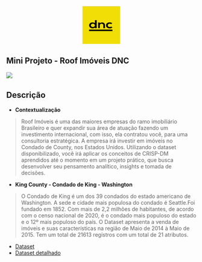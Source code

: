 
<center><img src="dnc.png" height="100"  width="100"></center>

## Mini Projeto - Roof Imóveis DNC

[![](https://img.shields.io/pypi/status/ok)](https://travis-ci.org/joemccann/dillinger)
## Descrição

- **Contextualização**
>Roof Imóveis é uma das maiores empresas do ramo imobiliário Brasileiro e quer expandir sua área de atuação fazendo um investimento internacional, com isso, ela contratou você, para uma consultoria estratégica. A empresa irá investir em imóveis no Condado de County, nos Estados Unidos. Utilizando o dataset disponibilizado, você irá aplicar os conceitos de CRISP-DM aprendidos até o momento em um projeto prático, que busca desenvolver seu pensamento analítico, insights e tomada de decisões.

- **King County - Condado de King - Washington**
>O Condado de King é um dos 39 condados do estado americano de Washington. A sede e cidade mais populosa do condado é Seattle.Foi fundado em 1852. Com mais de 2,2 milhões de habitantes, de acordo com o censo nacional de 2020, é o condado mais populoso do estado e o 12º mais populoso do país. 
>O Dataset apresenta a venda de imóveis e suas características na região de Maio de 2014 à Maio de 2015. Tem um total de 21613 registros com um total de 21 atributos. 

- [Dataset](https://www.kaggle.com/harlfoxem/housesalesprediction)
- [Dataset detalhado](https://geodacenter.github.io/data-and-lab/KingCounty-HouseSales2015/)





